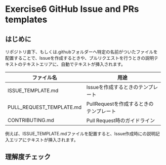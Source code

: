 # Exercise6 GitHub Issue and PRs templates

## はじめに

リポジトリ直下、もしくは.githubフォルダーへ特定の名前がついたファイルを配置することで、Issueを作成するときや、プルリクエストを行うときの説明テキストのテキストエリアに、自動でテキストが挿入されます。

ファイル名 | 用途
-----------|---------
ISSUE_TEMPLATE.md        | Issueを作成するときのテンプレート
PULL_REQUEST_TEMPLATE.md | PullRequestを作成するときのテンプレート
CONTRIBUTING.md          | Pull Request時のガイドライン


例えば、ISSUE_TEMPLATE.mdファイルを配置すると、Issue作成時にの説明記入エリアにテキストが挿入されます。



## 理解度チェック


